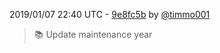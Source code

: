 2019/01/07 22:40 UTC - [9e8fc5b](https://github.com/hassio-addons/addon-home-panel/commit/9e8fc5ba7e4a8707901f67aa17449bb42a7e1182) by [@timmo001](https://github.com/timmo001)
> :books: Update maintenance year 

